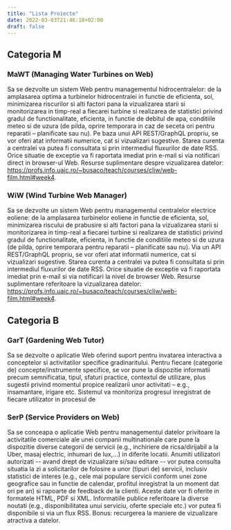 ```yaml
---
title: "Lista Proiecte"
date: 2022-03-03T21:46:18+02:00
draft: false
---
```


## Categoria M

### MaWT (Managing Water Turbines on Web)
Sa se dezvolte un sistem Web pentru managementul hidrocentralelor: de la amplasarea optima a turbinelor hidrocentralei in functie de eficienta, sol, minimizarea riscurilor si alti factori pana la vizualizarea starii si monitorizarea in timp-real a fiecarei turbine si realizarea de statistici privind gradul de functionalitate, eficienta, in functie de debitul de apa, conditiile meteo si de uzura (de pilda, oprire temporara in caz de seceta ori pentru reparatii – planificate sau nu). Pe baza unui API REST/GraphQL propriu, se vor oferi atat informatii numerice, cat si vizualizari sugestive. Starea curenta a centralei va putea fi consultata si prin intermediul fluxurilor de date RSS. Orice situatie de exceptie va fi raportata imediat prin e-mail si via notificari direct in browser-ul Web. Resurse suplimentare despre vizualizarea datelor: https://profs.info.uaic.ro/~busaco/teach/courses/cliw/web-film.html#week4.

### WiW (Wind Turbine Web Manager)
Sa se dezvolte un sistem Web pentru managementul centralelor electrice eoliene: de la amplasarea turbinelor eoliene in functie de eficienta, sol, minimizarea riscului de prabusire si alti factori pana la vizualizarea starii si monitorizarea in timp-real a fiecarei turbine si realizarea de statistici privind gradul de functionalitate, eficienta, in functie de conditiile meteo si de uzura (de pilda, oprire temporara pentru reparatii – planificate sau nu). Via un API REST/GraphQL propriu, se vor oferi atat informatii numerice, cat si vizualizari sugestive. Starea curenta a centralei va putea fi consultata si prin intermediul fluxurilor de date RSS. Orice situatie de exceptie va fi raportata imediat prin e-mail si via notificari la nivel de browser Web. Resurse suplimentare referitoare la vizualizarea datelor: https://profs.info.uaic.ro/~busaco/teach/courses/cliw/web-film.html#week4.

## Categoria B

### GarT (Gardening Web Tutor)
Sa se dezvolte o aplicatie Web oferind suport pentru invatarea interactiva a conceptelor si activitatilor specifice gradinaritului. Pentru fiecare (categorie de) concepte/instrumente specifice, se vor pune la dispozitie informatii precum semnificatia, tipul, sfaturi practice, contextul de utilizare, plus sugestii privind momentul propice realizarii unor activitati – e.g., insamantare, irigare etc. Sistemul va monitoriza progresul inregistrat de fiecare utilizator in procesul de

### SerP (Service Providers on Web)
Sa se conceapa o aplicatie Web pentru managementul datelor privitoare la activitatile comerciale ale unei companii multinationale care pune la dispozitie diverse categorii de servicii (e.g., inchiriere de ricsa/dirijabil a la Uber, masaj electric, inhumari de lux,...) in diferite locatii. Anumiti utilizatori autorizati -- avand drept de vizualizare si/sau editare -- vor putea consulta situatia la zi a solicitarilor de folosire a unor (tipuri de) servicii, inclusiv statistici de interes (e.g., cele mai populare servicii conform unei zone geografice sau in functie de calendar, profitul inregistrat la un moment dat ori pe an) si rapoarte de feedback de la clienti. Aceste date vor fi oferite in formatele HTML, PDF si XML. Informatiile publice referitoare la diverse noutati (e.g., disponibilitatea unui serviciu, oferte speciale etc.) vor putea fi disponibile si via un flux RSS. Bonus: recurgerea la maniere de vizualizare atractiva a datelor.



